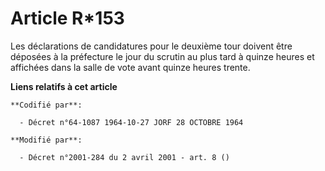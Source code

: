 # Article R*153

Les déclarations de candidatures pour le deuxième tour doivent être déposées à la préfecture le jour du scrutin au plus tard
à quinze heures et affichées dans la salle de vote avant quinze heures trente.

**Liens relatifs à cet article**

	**Codifié par**:

	  - Décret n°64-1087 1964-10-27 JORF 28 OCTOBRE 1964

	**Modifié par**:

	  - Décret n°2001-284 du 2 avril 2001 - art. 8 ()
